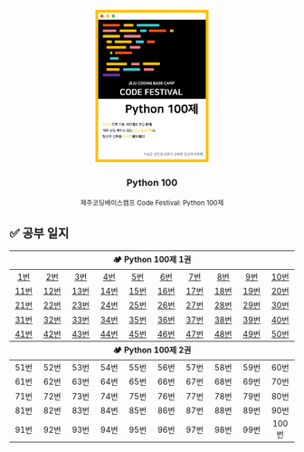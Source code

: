 <!-- PROJECT LOGO -->
<br />
<div align="center">
  <a href="https://www.notion.so/Python-100-6ee1860ce29a41bc8eb6b9cfa7d7f06c">
    <img src="logo.png" alt="Logo" width="200">
  </a>
  <h3>Python 100</h3>
  <small>제주코딩베이스캠프 Code Festival: Python 100제</small>
</div>

## ✅ 공부 일지

<table style="text-align:center;">
    <thead>
        <tr>
            <th width="100%" colspan="10">🏕 Python 100제 1권</th>
        </tr>
    </thead>
    <tbody>
        <tr align="center">
            <td width="50px"><a href="./code/1.py">1번</a></td>
            <td width="50px"><a href="./code/2.py">2번</a></td>
            <td width="50px"><a href="./code/3.py">3번</a></td>
            <td width="50px"><a href="./code/4.py">4번</a></td>
            <td width="50px"><a href="./code/5.py">5번</a></td>
            <td width="50px"><a href="./code/6.py">6번</a></td>
            <td width="50px"><a href="./code/7.py">7번</a></td>
            <td width="50px"><a href="./code/8.py">8번</a></td>
            <td width="50px"><a href="./code/9.py">9번</a></td>
            <td width="50px"><a href="./code/10.py">10번</a></td>
        </tr>
        <tr align="center">
            <td><a href="./code/11.py">11번</a></td>
            <td><a href="./code/12.py">12번</a></td>
            <td><a href="./code/13.py">13번</a></td>
            <td><a href="./code/14.py">14번</a></td>
            <td><a href="./code/15.py">15번</a></td>
            <td><a href="./code/16.py">16번</a></td>
            <td><a href="./code/17.py">17번</a></td>
            <td><a href="./code/18.py">18번</a></td>
            <td><a href="./code/19.py">19번</a></td>
            <td><a href="./code/20.py">20번</a></td>
        </tr>
        <tr align="center">
            <td><a href="./code/21.py">21번</a></td>
            <td><a href="./code/22.py">22번</a></td>
            <td><a href="./code/23.py">23번</a></td>
            <td><a href="./code/24.py">24번</a></td>
            <td><a href="./code/25.py">25번</a></td>
            <td><a href="./code/26.py">26번</a></td>
            <td><a href="./code/27.py">27번</a></td>
            <td><a href="./code/28.py">28번</a></td>
            <td><a href="./code/29.py">29번</a></td>
            <td><a href="./code/30.py">30번</a></td>
        </tr>
        <tr align="center">
            <td><a href="./code/31.py">31번</a></td>
            <td><a href="./code/32.py">32번</a></td>
            <td><a href="./code/33.py">33번</a></td>
            <td><a href="./code/34.py">34번</a></td>
            <td><a href="./code/35.py">35번</a></td>
            <td><a href="./code/36.py">36번</a></td>
            <td><a href="./code/37.py">37번</a></td>
            <td><a href="./code/38.py">38번</a></td>
            <td><a href="./code/39.py">39번</a></td>
            <td><a href="./code/40.py">40번</a></td>
        </tr>
        <tr align="center">
            <td><a href="./code/41.py">41번</a></td>
            <td><a href="./code/42.py">42번</a></td>
            <td><a href="./code/43.py">43번</a></td>
            <td><a href="./code/44.py">44번</a></td>
            <td><a href="./code/45.py">45번</a></td>
            <td><a href="./code/46.py">46번</a></td>
            <td><a href="./code/47.py">47번</a></td>
            <td><a href="./code/48.py">48번</a></td>
            <td><a href="./code/49.py">49번</a></td>
            <td><a href="./code/50.py">50번</a></td>
        </tr>
    </tbody>
    <thead>
        <tr>
            <th width="100%" colspan="10">🏕 Python 100제 2권</th>
        </tr>
    </thead>
    <tbody>
        <tr align="center">
            <td><a>51번</a></td>
            <td><a>52번</a></td>
            <td><a>53번</a></td>
            <td><a>54번</a></td>
            <td><a>55번</a></td>
            <td><a>56번</a></td>
            <td><a>57번</a></td>
            <td><a>58번</a></td>
            <td><a>59번</a></td>
            <td><a>60번</a></td>
        </tr>
        <tr align="center">
            <td><a>61번</a></td>
            <td><a>62번</a></td>
            <td><a>63번</a></td>
            <td><a>64번</a></td>
            <td><a>65번</a></td>
            <td><a>66번</a></td>
            <td><a>67번</a></td>
            <td><a>68번</a></td>
            <td><a>69번</a></td>
            <td><a>70번</a></td>
        </tr>
        <tr align="center">
            <td><a>71번</a></td>
            <td><a>72번</a></td>
            <td><a>73번</a></td>
            <td><a>74번</a></td>
            <td><a>75번</a></td>
            <td><a>76번</a></td>
            <td><a>77번</a></td>
            <td><a>78번</a></td>
            <td><a>79번</a></td>
            <td><a>80번</a></td>
        </tr>
        <tr align="center">
            <td><a>81번</a></td>
            <td><a>82번</a></td>
            <td><a>83번</a></td>
            <td><a>84번</a></td>
            <td><a>85번</a></td>
            <td><a>86번</a></td>
            <td><a>87번</a></td>
            <td><a>88번</a></td>
            <td><a>89번</a></td>
            <td><a>90번</a></td>
        </tr>
        <tr align="center">
            <td><a>91번</a></td>
            <td><a>92번</a></td>
            <td><a>93번</a></td>
            <td><a>94번</a></td>
            <td><a>95번</a></td>
            <td><a>96번</a></td>
            <td><a>97번</a></td>
            <td><a>98번</a></td>
            <td><a>99번</a></td>
            <td><a>100번</a></td>
        </tr>
    </tbody>
</table>

